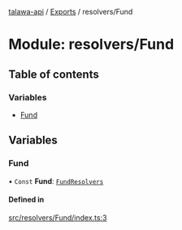 [talawa-api](../README.md) / [Exports](../modules.md) / resolvers/Fund

# Module: resolvers/Fund

## Table of contents

### Variables

- [Fund](resolvers_Fund.md#fund)

## Variables

### Fund

• `Const` **Fund**: [`FundResolvers`](types_generatedGraphQLTypes.md#fundresolvers)

#### Defined in

[src/resolvers/Fund/index.ts:3](https://github.com/PalisadoesFoundation/talawa-api/blob/0deccac/src/resolvers/Fund/index.ts#L3)
